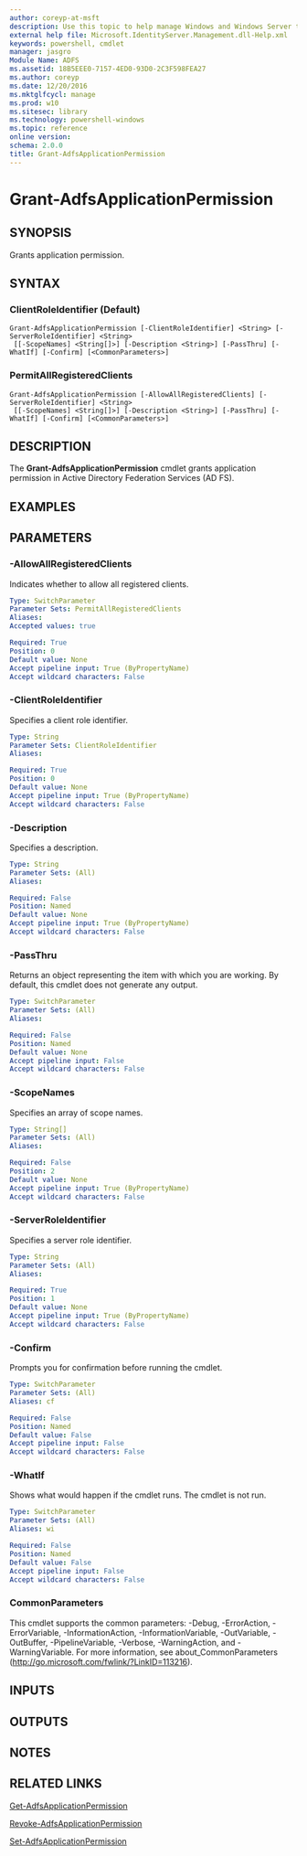 ```yaml
---
author: coreyp-at-msft
description: Use this topic to help manage Windows and Windows Server technologies with Windows PowerShell.
external help file: Microsoft.IdentityServer.Management.dll-Help.xml
keywords: powershell, cmdlet
manager: jasgro
Module Name: ADFS
ms.assetid: 18B5EEE0-7157-4ED0-93D0-2C3F598FEA27
ms.author: coreyp
ms.date: 12/20/2016
ms.mktglfcycl: manage
ms.prod: w10
ms.sitesec: library
ms.technology: powershell-windows
ms.topic: reference
online version: 
schema: 2.0.0
title: Grant-AdfsApplicationPermission
---
```


# Grant-AdfsApplicationPermission

## SYNOPSIS
Grants application permission.

## SYNTAX

### ClientRoleIdentifier (Default)
```
Grant-AdfsApplicationPermission [-ClientRoleIdentifier] <String> [-ServerRoleIdentifier] <String>
 [[-ScopeNames] <String[]>] [-Description <String>] [-PassThru] [-WhatIf] [-Confirm] [<CommonParameters>]
```

### PermitAllRegisteredClients
```
Grant-AdfsApplicationPermission [-AllowAllRegisteredClients] [-ServerRoleIdentifier] <String>
 [[-ScopeNames] <String[]>] [-Description <String>] [-PassThru] [-WhatIf] [-Confirm] [<CommonParameters>]
```

## DESCRIPTION
The **Grant-AdfsApplicationPermission** cmdlet grants application permission in Active Directory Federation Services (AD FS).

## EXAMPLES

## PARAMETERS

### -AllowAllRegisteredClients
Indicates whether to allow all registered clients.

```yaml
Type: SwitchParameter
Parameter Sets: PermitAllRegisteredClients
Aliases: 
Accepted values: true

Required: True
Position: 0
Default value: None
Accept pipeline input: True (ByPropertyName)
Accept wildcard characters: False
```

### -ClientRoleIdentifier
Specifies a client role identifier.

```yaml
Type: String
Parameter Sets: ClientRoleIdentifier
Aliases: 

Required: True
Position: 0
Default value: None
Accept pipeline input: True (ByPropertyName)
Accept wildcard characters: False
```

### -Description
Specifies a description.

```yaml
Type: String
Parameter Sets: (All)
Aliases: 

Required: False
Position: Named
Default value: None
Accept pipeline input: True (ByPropertyName)
Accept wildcard characters: False
```

### -PassThru
Returns an object representing the item with which you are working.
By default, this cmdlet does not generate any output.

```yaml
Type: SwitchParameter
Parameter Sets: (All)
Aliases: 

Required: False
Position: Named
Default value: None
Accept pipeline input: False
Accept wildcard characters: False
```

### -ScopeNames
Specifies an array of scope names.

```yaml
Type: String[]
Parameter Sets: (All)
Aliases: 

Required: False
Position: 2
Default value: None
Accept pipeline input: True (ByPropertyName)
Accept wildcard characters: False
```

### -ServerRoleIdentifier
Specifies a server role identifier.

```yaml
Type: String
Parameter Sets: (All)
Aliases: 

Required: True
Position: 1
Default value: None
Accept pipeline input: True (ByPropertyName)
Accept wildcard characters: False
```

### -Confirm
Prompts you for confirmation before running the cmdlet.

```yaml
Type: SwitchParameter
Parameter Sets: (All)
Aliases: cf

Required: False
Position: Named
Default value: False
Accept pipeline input: False
Accept wildcard characters: False
```

### -WhatIf
Shows what would happen if the cmdlet runs.
The cmdlet is not run.

```yaml
Type: SwitchParameter
Parameter Sets: (All)
Aliases: wi

Required: False
Position: Named
Default value: False
Accept pipeline input: False
Accept wildcard characters: False
```

### CommonParameters
This cmdlet supports the common parameters: -Debug, -ErrorAction, -ErrorVariable, -InformationAction, -InformationVariable, -OutVariable, -OutBuffer, -PipelineVariable, -Verbose, -WarningAction, and -WarningVariable. For more information, see about_CommonParameters (http://go.microsoft.com/fwlink/?LinkID=113216).

## INPUTS

## OUTPUTS

## NOTES

## RELATED LINKS

[Get-AdfsApplicationPermission](./get-adfsapplicationpermission.md)

[Revoke-AdfsApplicationPermission](./revoke-adfsapplicationpermission.md)

[Set-AdfsApplicationPermission](./set-adfsapplicationpermission.md)


